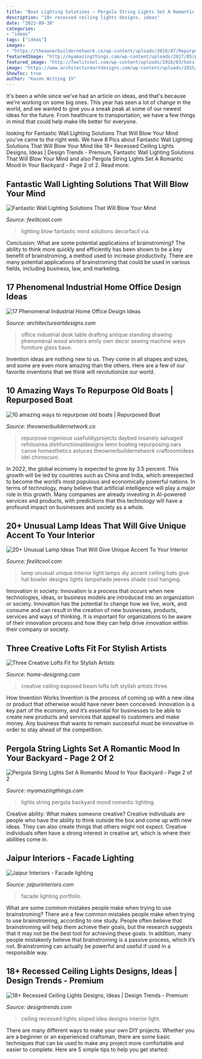 ```yaml
---
title: "Boat Lighting Solutions ~ Pergola String Lights Set A Romantic Mood In Your Backyard"
description: "18+ recessed ceiling lights designs, ideas"
date: "2022-09-30"
categories:
- "ideas"
tags: ["ideas"]
images:
- "https://theownerbuildernetwork.co/wp-content/uploads/2016/07/Repurpose-Old-Boats-05.jpg"
featuredImage: "http://myamazingthings.com/wp-content/uploads/2017/05/pergola-lighting-ideas-string-lights-1024x683.jpg"
featured_image: "http://feelitcool.com/wp-content/uploads/2016/03/hats-lamp-design.jpg"
image: "https://www.architectureartdesigns.com/wp-content/uploads/2015/02/342.jpg"
ShowToc: true
author: "Kavon Witting IV"
---
```



It's been a while since we've had an article on ideas, and that's because we're working on some big ones. This year has seen a lot of change in the world, and we wanted to give you a sneak peak at some of our newest ideas for the future. From healthcare to transportation, we have a few things in mind that could help make life better for everyone.

	

		
looking for Fantastic Wall Lighting Solutions That Will Blow Your Mind you've came to the right web. We have 8 Pics about Fantastic Wall Lighting Solutions That Will Blow Your Mind like 18+ Recessed Ceiling Lights Designs, Ideas | Design Trends - Premium, Fantastic Wall Lighting Solutions That Will Blow Your Mind and also Pergola String Lights Set A Romantic Mood In Your Backyard - Page 2 of 2. Read more:
		
    
## Fantastic Wall Lighting Solutions That Will Blow Your Mind

<img loading=lazy src="https://feelitcool.com/wp-content/uploads/2016/10/amazing-wall-lighting-solutions13.jpg" onerror="this.onerror=null;this.src='https://tse3.mm.bing.net/th?id=OIP.p6KGSEy89HeUScmN8V_PbwHaLH&amp;pid=15.1';" alt="Fantastic Wall Lighting Solutions That Will Blow Your Mind">

_Source: feelitcool.com_

>lighting blow fantastic mind solutions decorfacil via. 

	

Conclusion: What are some potential applications of brainstroming?
The ability to think more quickly and efficiently has been shown to be a key benefit of brainstroming, a method used to increase productivity. There are many potential applications of brainstroming that could be used in various fields, including business, law, and marketing.

    
## 17 Phenomenal Industrial Home Office Design Ideas

<img loading=lazy src="https://www.architectureartdesigns.com/wp-content/uploads/2015/02/342.jpg" onerror="this.onerror=null;this.src='https://tse3.mm.bing.net/th?id=OIP.L48gDUcpeLNfsbna8-TWwQHaJ4&amp;pid=15.1';" alt="17 Phenomenal Industrial Home Office Design Ideas">

_Source: architectureartdesigns.com_

>office industrial desk table drafting antique standing drawing phenomenal wood winters emily own decor sewing machine ways furniture glass base. 

	

Invention ideas are nothing new to us. They come in all shapes and sizes, and some are even more amazing than the others. Here are a few of our favorite inventions that we think will revolutionize our world.

    
## 10 Amazing Ways To Repurpose Old Boats | Repurposed Boat

<img loading=lazy src="https://theownerbuildernetwork.co/wp-content/uploads/2016/07/Repurpose-Old-Boats-05.jpg" onerror="this.onerror=null;this.src='https://tse2.mm.bing.net/th?id=OIP.4c0ZcqSZ9kSc4KtOsP2WywHaKX&amp;pid=15.1';" alt="10 amazing ways to repurpose old boats | Repurposed Boat">

_Source: theownerbuildernetwork.co_

>repurpose ingenious usefuldiyprojects daybed insanely salvaged refolosirea dishfunctionaldesigns lemn boating repurposing oars canoe homesthetics astuces theownerbuildernetwork craftroomideas idei chiroscuro. 

	

In 2022, the global economy is expected to grow by 3.5 percent. This growth will be led by countries such as China and India, which areexpected to become the world’s most populous and economically powerful nations. In terms of technology, many believe that artificial intelligence will play a major role in this growth. Many companies are already investing in AI-powered services and products, with predictions that this technology will have a profound impact on businesses and society as a whole.

    
## 20+ Unusual Lamp Ideas That Will Give Unique Accent To Your Interior

<img loading=lazy src="http://feelitcool.com/wp-content/uploads/2016/03/hats-lamp-design.jpg" onerror="this.onerror=null;this.src='https://tse3.mm.bing.net/th?id=OIP.DydJ7dVeh5Q-gByLJaWq9gHaKf&amp;pid=15.1';" alt="20+ Unusual Lamp Ideas That Will Give Unique Accent To Your Interior">

_Source: feelitcool.com_

>lamp unusual unique interior light lamps diy accent ceiling hats give hat bowler designs lights lampshade jeeves shade cool hanging. 

	

Innovation in society:
Innovation is a process that occurs when new technologies, ideas, or business models are introduced into an organization or society. Innovation has the potential to change how we live, work, and consume and can result in the creation of new businesses, products, services and ways of thinking. It is important for organizations to be aware of their innovation process and how they can help drive innovation within their company or society.

    
## Three Creative Lofts Fit For Stylish Artists

<img loading=lazy src="http://cdn.home-designing.com/wp-content/uploads/2014/11/exposed-ceiling-beam-design.jpg" onerror="this.onerror=null;this.src='https://tse3.mm.bing.net/th?id=OIP.fBsgKUFkDl5b8Up-K7dFwgHaKl&amp;pid=15.1';" alt="Three Creative Lofts Fit for Stylish Artists">

_Source: home-designing.com_

>creative ceiling exposed beam lofts loft stylish artists three. 

	

How Invention Works
Invention is the process of coming up with a new idea or product that otherwise would have never been conceived. Innovation is a key part of the economy, and it’s essential for businesses to be able to create new products and services that appeal to customers and make money. Any business that wants to remain successful must be innovative in order to stay ahead of the competition.

    
## Pergola String Lights Set A Romantic Mood In Your Backyard - Page 2 Of 2

<img loading=lazy src="http://myamazingthings.com/wp-content/uploads/2017/05/pergola-lighting-ideas-string-lights-1024x683.jpg" onerror="this.onerror=null;this.src='https://tse3.mm.bing.net/th?id=OIP.ILYdwJdlByyX6w5comvouQHaE8&amp;pid=15.1';" alt="Pergola String Lights Set A Romantic Mood In Your Backyard - Page 2 of 2">

_Source: myamazingthings.com_

>lights string pergola backyard mood romantic lighting. 

	

Creative ability: What makes someone creative?
Creative individuals are people who have the ability to think outside the box and come up with new ideas. They can also create things that others might not expect. Creative individuals often have a strong interest in creative art, which is where their abilities come in.

    
## Jaipur Interiors - Facade Lighting

<img loading=lazy src="https://www.jaipurinteriors.com/product-gallery/Facade-Lighting/5.jpg" onerror="this.onerror=null;this.src='https://tse1.mm.bing.net/th?id=OIP.uI1sUjyzwI2_MG8nDhN7cAHaFj&amp;pid=15.1';" alt="Jaipur Interiors - Facade lighting">

_Source: jaipurinteriors.com_

>facade lighting portfolio. 

	

What are some common mistakes people make when trying to use brainstroming?
There are a few common mistakes people make when trying to use brainstroming, according to one study. People often believe that brainstroming will help them achieve their goals, but the research suggests that it may not be the best tool for achieving these goals. In addition, many people mistakenly believe that brainstroming is a passive process, which it’s not. Brainstroming can actually be powerful and useful if used in a responsible way.

    
## 18+ Recessed Ceiling Lights Designs, Ideas | Design Trends - Premium

<img loading=lazy src="https://images.designtrends.com/wp-content/uploads/2016/09/02165143/Sloped-Ceiling-Recessed-Lights-Idea.jpg" onerror="this.onerror=null;this.src='https://tse3.mm.bing.net/th?id=OIP.L68n83bIsQyK0wJ4-yi_cAHaLJ&amp;pid=15.1';" alt="18+ Recessed Ceiling Lights Designs, Ideas | Design Trends - Premium">

_Source: designtrends.com_

>ceiling recessed lights sloped idea designs interior light. 

	

There are many different ways to make your own DIY projects. Whether you are a beginner or an experienced craftsman, there are some basic techniques that can be used to make any project more comfortable and easier to complete. Here are 5 simple tips to help you get started:

